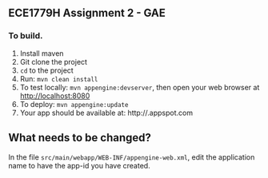 ## ECE1779H Assignment 2 - GAE

### To build.

1. Install maven
2. Git clone the project
3. `cd` to the project
4. Run: `mvn clean install`
5. To test locally: `mvn appengine:devserver`, then open your web browser at <http://localhost:8080>
6. To deploy: `mvn appengine:update`
7. Your app should be available at: http://<app-id>.appspot.com

## What needs to be changed?

In the file `src/main/webapp/WEB-INF/appengine-web.xml`, edit the application
name to have the app-id you have created.
